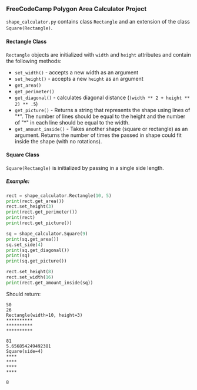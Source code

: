 ### FreeCodeCamp Polygon Area Calculator Project

`shape_calculator.py` contains class `Rectangle` and an extension of the class `Square(Rectangle)`.

#### Rectangle Class

`Rectangle` objects are initialized with `width` and `height` attributes and contain the following methods:

* `set_width()` - accepts a new width as an argument
* `set_height()` - accepts a new `height` as an argument
* `get_area()`
* `get_perimeter()`
* `get_diagonal()` - calculates diagonal distance (`(width ** 2 + height ** 2) ** .5`)
* `get_picture()` - Returns a string that represents the shape using lines of "\*". The number of lines should be equal to the height and the number of "\*" in each line should be equal to the width.
* `get_amount_inside()` - Takes another shape (square or rectangle) as an argument. Returns the number of times the passed in shape could fit inside the shape (with no rotations).

#### Square Class

`Square(Rectangle)` is initialized by passing in a single side length.

##### Example:

```py
rect = shape_calculator.Rectangle(10, 5)
print(rect.get_area())
rect.set_height(3)
print(rect.get_perimeter())
print(rect)
print(rect.get_picture())

sq = shape_calculator.Square(9)
print(sq.get_area())
sq.set_side(4)
print(sq.get_diagonal())
print(sq)
print(sq.get_picture())

rect.set_height(8)
rect.set_width(16)
print(rect.get_amount_inside(sq))
```

Should return:

```
50
26
Rectangle(width=10, height=3)
**********
**********
**********

81
5.656854249492381
Square(side=4)
****
****
****
****

8
```
